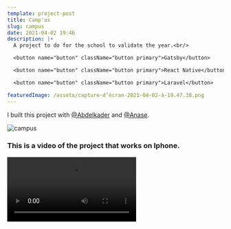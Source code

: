 ```yaml
---
template: project-post
title: Camp'us
slug: campus
date: 2021-04-02 19:46
description: |+
  A project to do for the school to validate the year.<br/>

  <button name="button" className="button primary">Gatsby</button>

  <button name="button" className="button primary">React Native</button>

  <button name="button" className="button primary">Laravel</button>

featuredImage: /assets/capture-d’écran-2021-04-02-à-19.47.38.png
---
```


I built this project with [@Abdelkader](https://github.com/Abdelkader7) and [@Anase](https://github.com/anaserr).

![campus](/assets/campus-1.jpg)

### This is a video of the project that works on Iphone.

<video autoplay loop>
    <source src="/assets/campus.mp4" type="video/mp4" />
</video>
